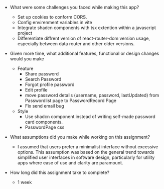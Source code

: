 - What were some challenges you faced while making this app?
    - Set up cookies to conform CORS.
    - Config envirenment variables in vite
    - Integrate shadcn components with tsx extention within a javascript project
    - Differentiate diffrent version of react-router-dom version usage, especially between data router and other older versions.

- Given more time, what additional features, functional or design changes would you make
    - Feature
        - Share password
        - Search Password
        - Forgot profile password
        - Edit profile
        - move password details (username, password, lastUpdated) from Passwordlist page to PasswordRecord Page
        - Fix send email bug
    - Style
        - Use shadcn component instead of writing self-made password card components.
        - PasswordPage css

- What assumptions did you make while working on this assignment?
    - I assumed that users prefer a minimalist interface without excessive options. This assumption was based on the general trend towards simplified user interfaces in software design, particularly for utility apps where ease of use and clarity are paramount.
- How long did this assignment take to complete?
    - 1 week
